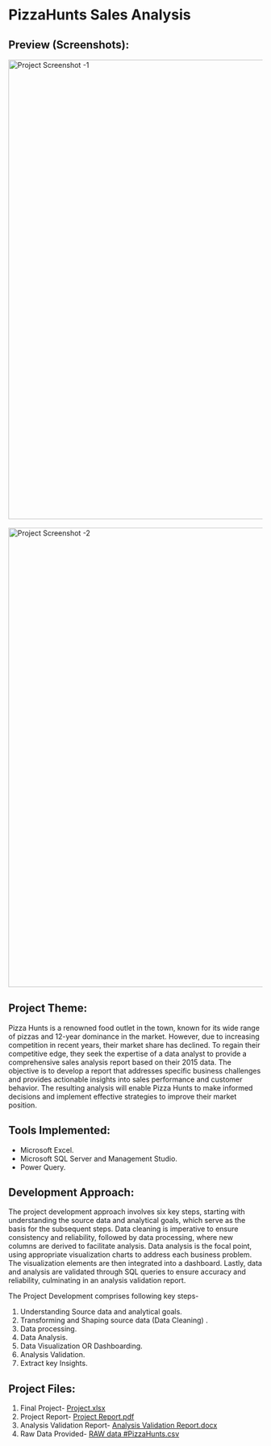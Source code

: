 # PizzaHunts Sales Analysis


## Preview (Screenshots):
<img width="910" alt="Project Screenshot -1" src="https://github.com/NIKKHIL-B-LOSARWAR/Excel_Project---PizzaHunts_Sales_Analysis/assets/156224014/a5de51ce-38ba-44a0-b3b3-42b97c216166">
<br />
<br />
<img width="910" alt="Project Screenshot -2" src="https://github.com/NIKKHIL-B-LOSARWAR/Excel_Project---PizzaHunts_Sales_Analysis/assets/156224014/1ebd94ca-8826-4f30-93d7-38e4c221a117">

## Project Theme:
Pizza Hunts is a renowned food outlet in the town, known for its wide range of pizzas and 12-year dominance in the market. However, due to increasing competition in recent years, their market share has declined. To regain their competitive edge, they seek the expertise of a data analyst to provide a comprehensive sales analysis report based on their 2015 data. The objective is to develop a report that addresses specific business challenges and provides actionable insights into sales performance and customer behavior. The resulting analysis will enable Pizza Hunts to make informed decisions and implement effective strategies to improve their market position.

## Tools Implemented:

* Microsoft Excel.
* Microsoft SQL Server and Management Studio.
* Power Query.

## Development Approach:

The project development approach involves six key steps, starting with understanding the source data and analytical goals, which serve as the basis for the subsequent steps. Data cleaning is imperative to ensure consistency and reliability, followed by data processing, where new columns are derived to facilitate analysis. Data analysis is the focal point, using appropriate visualization charts to address each business problem. The visualization elements are then integrated into a dashboard. Lastly, data and analysis are validated through SQL queries to ensure accuracy and reliability, culminating in an analysis validation report.

The Project Development comprises following key steps-
1. Understanding Source data and analytical goals.
2. Transforming and Shaping source data (Data Cleaning) .
3. Data processing.
4. Data Analysis.
5. Data Visualization OR Dashboarding.
6. Analysis Validation.
7. Extract key Insights.

## Project Files:

1. Final Project- [Project.xlsx](https://github.com/NIKKHIL-B-LOSARWAR/Excel_Project---PizzaHunts_Sales_Analysis/blob/main/Project.xlsx)
2. Project Report- [Project Report.pdf](https://github.com/NIKKHIL-B-LOSARWAR/Excel_Project---PizzaHunts_Sales_Analysis/blob/main/Project%20Report.pdf)
3. Analysis Validation Report- [Analysis Validation Report.docx](https://github.com/NIKKHIL-B-LOSARWAR/Excel_Project---PizzaHunts_Sales_Analysis/blob/main/Analysis%20Validation%20Report.docx)
4. Raw Data Provided- [RAW data #PizzaHunts.csv](https://github.com/NIKKHIL-B-LOSARWAR/Excel_Project---PizzaHunts_Sales_Analysis/blob/main/RAW%20data%20%23PizzaHunts.csv)
